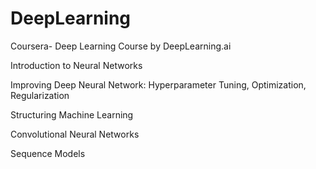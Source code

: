 # DeepLearning
Coursera- Deep Learning Course by DeepLearning.ai

Introduction to Neural Networks

Improving Deep Neural Network: Hyperparameter Tuning, Optimization, Regularization

Structuring Machine Learning

Convolutional Neural Networks

Sequence Models
